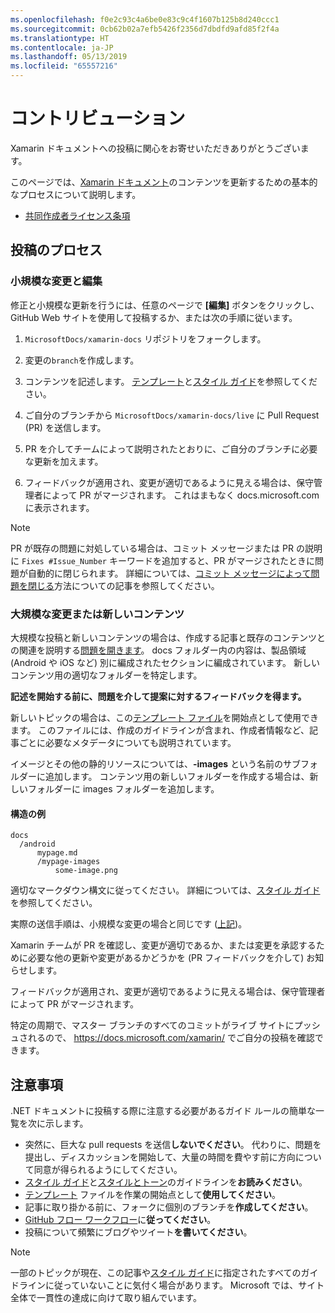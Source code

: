 ```yaml
---
ms.openlocfilehash: f0e2c93c4a6be0e83c9c4f1607b125b8d240ccc1
ms.sourcegitcommit: 0cb62b02a7efb5426f2356d7dbdfd9afd85f2f4a
ms.translationtype: HT
ms.contentlocale: ja-JP
ms.lasthandoff: 05/13/2019
ms.locfileid: "65557216"
---
```

# <a name="contributing"></a>コントリビューション

Xamarin ドキュメントへの投稿に関心をお寄せいただきありがとうございます。

このページでは、[Xamarin ドキュメント](https://docs.microsoft.com/xamarin)のコンテンツを更新するための基本的なプロセスについて説明します。

* [共同作成者ライセンス条項](LICENSE)

## <a name="process-for-contributing"></a>投稿のプロセス

### <a name="small-changes--edits"></a>小規模な変更と編集

修正と小規模な更新を行うには、任意のページで **[編集]** ボタンをクリックし、GitHub Web サイトを使用して投稿するか、または次の手順に従います。

1. `MicrosoftDocs/xamarin-docs` リポジトリをフォークします。

2. 変更の`branch`を作成します。

3. コンテンツを記述します。 [テンプレート](contributing-guidelines/template.md)と[スタイル ガイド](contributing-guidelines/voice-tone.md)を参照してください。

4. ご自分のブランチから `MicrosoftDocs/xamarin-docs/live` に Pull Request (PR) を送信します。

5. PR を介してチームによって説明されたとおりに、ご自分のブランチに必要な更新を加えます。

6. フィードバックが適用され、変更が適切であるように見える場合は、保守管理者によって PR がマージされます。 これはまもなく docs.microsoft.com に表示されます。


> [!NOTE]
> PR が既存の問題に対処している場合は、コミット メッセージまたは PR の説明に `Fixes #Issue_Number` キーワードを追加すると、PR がマージされたときに問題が自動的に閉じられます。 詳細については、[コミット メッセージによって問題を閉じる](https://help.github.com/articles/closing-issues-via-commit-messages/)方法についての記事を参照してください。


### <a name="big-changes-or-new-content"></a>大規模な変更または新しいコンテンツ

大規模な投稿と新しいコンテンツの場合は、作成する記事と既存のコンテンツとの関連を説明する[問題を開きます](https://github.com/MicrosoftDocs/xamarin-docs/issues)。 docs フォルダー内の内容は、製品領域 (Android や iOS など) 別に編成されたセクションに編成されています。 新しいコンテンツ用の適切なフォルダーを特定します。 

**記述を開始する前に、問題を介して提案に対するフィードバックを得ます。**

新しいトピックの場合は、この[テンプレート ファイル](../contributing-guidelines/template.md)を開始点として使用できます。 このファイルには、作成のガイドラインが含まれ、作成者情報など、記事ごとに必要なメタデータについても説明されています。

イメージとその他の静的リソースについては、**<mypage>-images** という名前のサブフォルダーに追加します。 コンテンツ用の新しいフォルダーを作成する場合は、新しいフォルダーに images フォルダーを追加します。

#### <a name="example-structure"></a>構造の例

    docs
      /android
          mypage.md
          /mypage-images
              some-image.png

適切なマークダウン構文に従ってください。 詳細については、[スタイル ガイド](../contributing-guidelines/template.md)を参照してください。

実際の送信手順は、小規模な変更の場合と同じです ([上記](#process-for-contributing))。

Xamarin チームが PR を確認し、変更が適切であるか、または変更を承認するために必要な他の更新や変更があるかどうかを (PR フィードバックを介して) お知らせします。

フィードバックが適用され、変更が適切であるように見える場合は、保守管理者によって PR がマージされます。

特定の周期で、マスター ブランチのすべてのコミットがライブ サイトにプッシュされるので、 https://docs.microsoft.com/xamarin/ でご自分の投稿を確認できます。

## <a name="dos-and-donts"></a>注意事項

.NET ドキュメントに投稿する際に注意する必要があるガイド ルールの簡単な一覧を次に示します。

- 突然に、巨大な pull requests を送信**しないでください**。 代わりに、問題を提出し、ディスカッションを開始して、大量の時間を費やす前に方向について同意が得られるようにしてください。
- [スタイル ガイド](../contributing-guidelines/template.md)と[スタイルとトーン](../contributing-guidelines/voice-tone.md)のガイドラインを**お読みください**。
- [テンプレート](../contributing-guidelines/template.md) ファイルを作業の開始点として**使用してください**。
- 記事に取り掛かる前に、フォークに個別のブランチを**作成してください**。
- [GitHub フロー ワークフロー](https://guides.github.com/introduction/flow/)に**従ってください**。
- 投稿について頻繁にブログやツイート**を書いてください**。

> [!NOTE]
> 一部のトピックが現在、この記事や[スタイル ガイド](./contributing-guidelines/template.md)に指定されたすべてのガイドラインに従っていないことに気付く場合があります。 Microsoft では、サイト全体で一貫性の達成に向けて取り組んでいます。 



